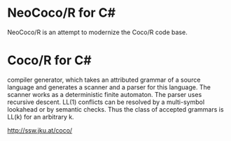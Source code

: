# NeoCoco/R for C#

 NeoCoco/R is an attempt to modernize the Coco/R code base.

# Coco/R for C#

 compiler generator, which takes an attributed grammar of a source language and generates a scanner and a parser for this language. The scanner works as a deterministic finite automaton. The parser uses recursive descent. LL(1) conflicts can be resolved by a multi-symbol lookahead or by semantic checks. Thus the class of accepted grammars is LL(k) for an arbitrary k.

http://ssw.jku.at/coco/
